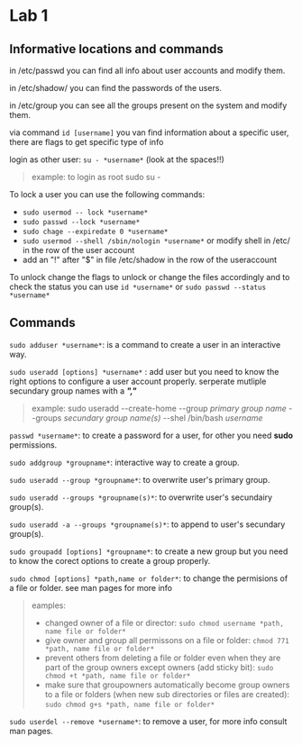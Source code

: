 
# Lab 1

## Informative locations and commands 

in /etc/passwd you can find all info about user accounts and modify them.

in /etc/shadow/ you can find the passwords of the users.

in /etc/group you can see all the groups present on the system and modify them.

via command `id [username]` you van find information about a specific user, there are flags to get specific type of info

login as other user: `su - *username*` (look at the spaces!!)
> example: to login as root sudo su -

To lock a user you can use the following commands:
- `sudo usermod -- lock *username*`
- `sudo passwd --lock *username*`
- `sudo chage --expiredate 0 *username*`
- `sudo usermod --shell /sbin/nologin *username*` or modify shell in /etc/ in the row of the user account
- add an "!" after "$" in file /etc/shadow in the row of the useraccount

To unlock change the flags to unlock or change the files accordingly and to check the status you can use `id *username*` or `sudo passwd --status *username*` 
## Commands

`sudo adduser *username*`: is a command to create a user in an interactive way.

`sudo useradd [options] *username*` : add user but you need to know the right options to configure a user account properly. serperate mutliple secundary group names with a ***","***
> example: sudo useradd --create-home --group *primary group name* --groups *secundary group name(s)* --shel /bin/bash *username*

`passwd *username*`: to create a password for a user, for other you need **sudo** permissions.

`sudo addgroup *groupname*`: interactive way to create a group.

`sudo useradd --group *groupname*`: to overwrite user's primary group. 

`sudo useradd --groups *groupname(s)*`: to overwrite user's secundairy group(s).

`sudo useradd -a --groups *groupname(s)*`: to append to user's secundary group(s).

`sudo groupadd [options] *groupname*`: to create a new group but you need to know the corect options to create a group properly.

`sudo chmod [options] *path,name or folder*`: to change the permisions of a file or folder. see man pages for more info
> eamples:
> - changed owner of a file or director: `sudo chmod username *path, name file or folder*`
> - give owner and group all permissons on a file or folder: `chmod 771  *path, name file or folder*`
> - prevent others from deleting a file or folder even when they are part of the group owners except owners (add sticky bit): `sudo chmod +t *path, name file or folder*`
> - make sure that groupowners automatically become group owners to a file or folders (when new sub directories or files are created): `sudo chmod g+s *path, name file or folder*`

`sudo userdel --remove *username*`: to remove a user, for more info consult man pages.